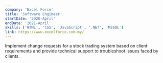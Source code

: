 ```yaml
---
company: 'Excel Force'
title: 'Software Engineer'
startDate: '2020-April'
endDate: '2021-April'
skills: ['HTML', 'CSS', 'JavaScript', '.NET', 'MSSQL']
link: https://www.excelforce.com.my/
---
```


Implement change requests for a stock trading system based on client requirements and provide technical support to troubleshoot issues faced by clients.